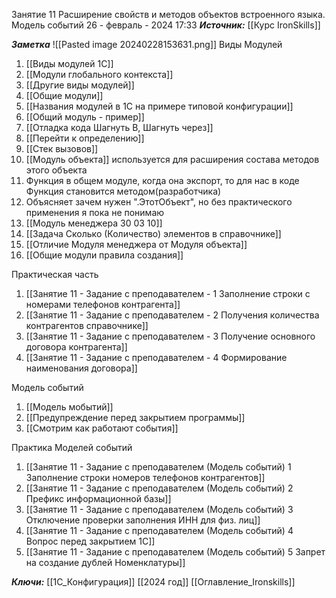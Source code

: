 
Занятие 11 Расширение свойств и методов объектов встроенного языка. Модель событий
 26 - февраль - 2024  17:33 
***Источник:***  [[Курс IronSkills]] 

***Заметка*** 
![[Pasted image 20240228153631.png]]
Виды Модулей
1. [[Виды модулей 1С]]
2. [[Модули глобального контекста]]
3. [[Другие виды модулей]]
4. [[Общие модули]]
5. [[Названия модулей в 1С на примере типовой конфигурации]]
6. [[Общий модуль - пример]]
7. [[Отладка кода  Шагнуть В, Шагнуть через]]
8. [[Перейти к определению]]
9. [[Стек вызовов]]
10. [[Модуль объекта]] используется для расширения состава методов этого объекта
11. Функция в общем модуле, когда она экспорт, то для нас в коде Функция становится методом(разработчика)
12. Объясняет зачем нужен ".ЭтотОбъект", но без практического применения я пока не понимаю
13. [[Модуль менеджера 30 03 10]]
14. [[Задача Сколько (Количество) элементов в справочнике]]
15. [[Отличие Модуля менеджера от Модуля объекта]]
16. [[Общие модули правила создания]]

Практическая часть 
1. [[Занятие 11 - Задание с преподавателем - 1 Заполнение строки с номерами телефонов контрагента]]
2. [[Занятие 11 - Задание с преподавателем - 2 Получения количества контрагентов справочнике]]
3. [[Занятие 11 - Задание с преподавателем - 3 Получение основного договора контрагента]]
4. [[Занятие 11 - Задание с преподавателем - 4 Формирование наименования договора]]

Модель событий
1. [[Модель мобытий]]
2. [[Предупреждение перед закрытием программы]]
3. [[Смотрим как работают события]]

Практика Моделей событий
1.  [[Занятие 11 - Задание с преподавателем (Модель событий) 1 Заполнение строки номеров телефонов контрагентов]]
2. [[Занятие 11 - Задание с преподавателем (Модель событий) 2 Префикс информационной базы]]
3. [[Занятие 11 - Задание с преподавателем (Модель событий) 3 Отключение проверки заполнения ИНН для физ. лиц]]
4. [[Занятие 11 - Задание с преподавателем (Модель событий) 4 Вопрос перед закрытием 1С]]
5. [[Занятие 11 - Задание с преподавателем (Модель событий) 5 Запрет на создание дублей Номенклатуры]]


***Ключи:*** [[1С_Конфигурация]] [[2024 год]]  [[Оглавление_Ironskills]]
